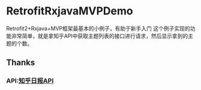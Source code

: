 # RetrofitRxjavaMVPDemo
Retrofit2+Rxjava+MVP框架最基本的小例子，有助于新手入门
这个例子实现的功能非常简单，就是拿知乎API中获取主题列表的接口进行请求，然后显示拿到的主题的个数。
## Thanks

### API:[知乎日报API](https://github.com/izzyleung/ZhihuDailyPurify/wiki/%E7%9F%A5%E4%B9%8E%E6%97%A5%E6%8A%A5-API-%E5%88%86%E6%9E%90)&nbsp;&nbsp;&nbsp;&nbsp;&nbsp;
